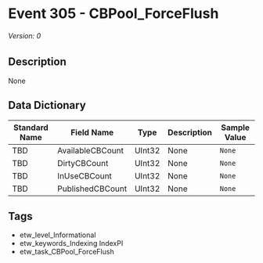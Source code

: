 # Event 305 - CBPool_ForceFlush
###### Version: 0

## Description
None

## Data Dictionary
|Standard Name|Field Name|Type|Description|Sample Value|
|---|---|---|---|---|
|TBD|AvailableCBCount|UInt32|None|`None`|
|TBD|DirtyCBCount|UInt32|None|`None`|
|TBD|InUseCBCount|UInt32|None|`None`|
|TBD|PublishedCBCount|UInt32|None|`None`|

## Tags
* etw_level_Informational
* etw_keywords_Indexing IndexPI
* etw_task_CBPool_ForceFlush